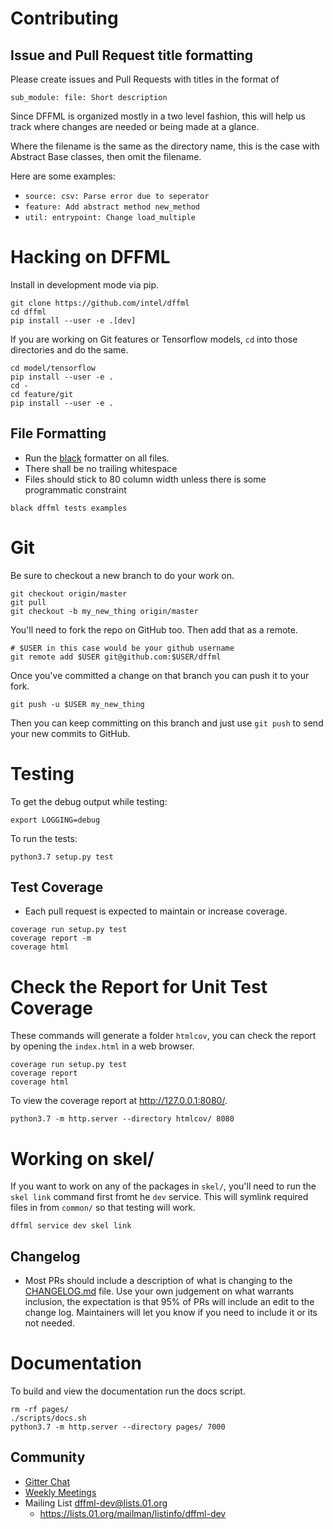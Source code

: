 # Contributing

## Issue and Pull Request title formatting

Please create issues and Pull Requests with titles in the format of

`sub_module: file: Short description`

Since DFFML is organized mostly in a two level fashion, this will help us track
where changes are needed or being made at a glance.

Where the filename is the same as the directory name, this is the case with
Abstract Base classes, then omit the filename.

Here are some examples:

- `source: csv: Parse error due to seperator`
- `feature: Add abstract method new_method`
- `util: entrypoint: Change load_multiple`

# Hacking on DFFML

Install in development mode via pip.

```console
git clone https://github.com/intel/dffml
cd dffml
pip install --user -e .[dev]
```

If you are working on Git features or Tensorflow models, `cd` into those
directories and do the same.

```console
cd model/tensorflow
pip install --user -e .
cd -
cd feature/git
pip install --user -e .
```

## File Formatting

- Run the [black](https://github.com/python/black) formatter on all files.
- There shall be no trailing whitespace
- Files should stick to 80 column width unless there is some programmatic
  constraint

```console
black dffml tests examples
```
# Git

Be sure to checkout a new branch to do your work on.

```console
git checkout origin/master
git pull
git checkout -b my_new_thing origin/master
```

You'll need to fork the repo on GitHub too. Then add that as a remote.

```console
# $USER in this case would be your github username
git remote add $USER git@github.com:$USER/dffml
```

Once you've committed a change on that branch you can push it to your fork.

```console
git push -u $USER my_new_thing
```

Then you can keep committing on this branch and just use `git push` to send your
new commits to GitHub.

# Testing

To get the debug output while testing:

```console
export LOGGING=debug
```

To run the tests:

```console
python3.7 setup.py test
```

## Test Coverage

- Each pull request is expected to maintain or increase coverage.

```console
coverage run setup.py test
coverage report -m
coverage html
```
# Check the Report for Unit Test Coverage

These commands will generate a folder `htmlcov`, you can check the report by
opening the `index.html` in a web browser.

```console
coverage run setup.py test
coverage report
coverage html
```
To view the coverage report at http://127.0.0.1:8080/.

```console
python3.7 -m http.server --directory htmlcov/ 8080
```


# Working on skel/

If you want to work on any of the packages in `skel/`, you'll need to run the
`skel link` command first fromt he `dev` service. This will symlink required
files in from `common/` so that testing will work.

```console
dffml service dev skel link
```
## Changelog

- Most PRs should include a description of what is changing to the
  [CHANGELOG.md](CHANGELOG.md) file. Use your own judgement on what warrants
  inclusion, the expectation is that 95% of PRs will include an edit to the
  change log. Maintainers will let you know if you need to include it or its not
  needed.

# Documentation

To build and view the documentation run the docs script.

```console
rm -rf pages/
./scripts/docs.sh
python3.7 -m http.server --directory pages/ 7000
```

## Community

- [Gitter Chat](https://gitter.im/dffml/community)
- [Weekly Meetings](https://intel.github.io/dffml/community.html)
- Mailing List [dffml-dev@lists.01.org](mailto:dffml-dev@lists.01.org)
  - https://lists.01.org/mailman/listinfo/dffml-dev
